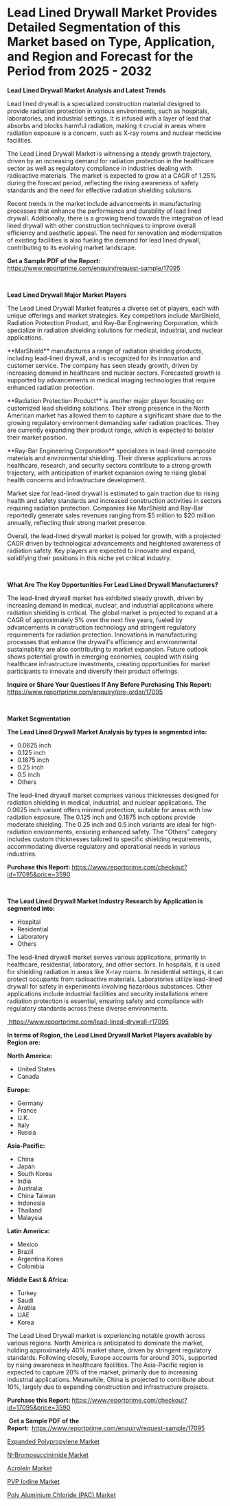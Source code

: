 <p><h1>Lead Lined Drywall Market Provides Detailed Segmentation of this Market based on Type, Application, and Region and Forecast for the Period from 2025 - 2032</h1></p><p><strong>Lead Lined Drywall Market Analysis and Latest Trends</strong></p>
<p><p>Lead lined drywall is a specialized construction material designed to provide radiation protection in various environments, such as hospitals, laboratories, and industrial settings. It is infused with a layer of lead that absorbs and blocks harmful radiation, making it crucial in areas where radiation exposure is a concern, such as X-ray rooms and nuclear medicine facilities.</p><p>The Lead Lined Drywall Market is witnessing a steady growth trajectory, driven by an increasing demand for radiation protection in the healthcare sector as well as regulatory compliance in industries dealing with radioactive materials. The market is expected to grow at a CAGR of 1.25% during the forecast period, reflecting the rising awareness of safety standards and the need for effective radiation shielding solutions.</p><p>Recent trends in the market include advancements in manufacturing processes that enhance the performance and durability of lead lined drywall. Additionally, there is a growing trend towards the integration of lead lined drywall with other construction techniques to improve overall efficiency and aesthetic appeal. The need for renovation and modernization of existing facilities is also fueling the demand for lead lined drywall, contributing to its evolving market landscape.</p></p>
<p><strong>Get a Sample PDF of the Report:&nbsp;</strong> <a href="https://www.reportprime.com/enquiry/request-sample/17095?utm_campaign=41&utm_medium=2&utm_source=Github&utm_content=ia&utm_term=18032025&utm_id=lead-lined-drywall">https://www.reportprime.com/enquiry/request-sample/17095</a></p>
<p>&nbsp;</p>
<p><strong>Lead Lined Drywall Major Market Players</strong></p>
<p><p>The Lead Lined Drywall Market features a diverse set of players, each with unique offerings and market strategies. Key competitors include MarShield, Radiation Protection Product, and Ray-Bar Engineering Corporation, which specialize in radiation shielding solutions for medical, industrial, and nuclear applications.</p><p>**MarShield** manufactures a range of radiation shielding products, including lead-lined drywall, and is recognized for its innovation and customer service. The company has seen steady growth, driven by increasing demand in healthcare and nuclear sectors. Forecasted growth is supported by advancements in medical imaging technologies that require enhanced radiation protection.</p><p>**Radiation Protection Product** is another major player focusing on customized lead shielding solutions. Their strong presence in the North American market has allowed them to capture a significant share due to the growing regulatory environment demanding safer radiation practices. They are currently expanding their product range, which is expected to bolster their market position.</p><p>**Ray-Bar Engineering Corporation** specializes in lead-lined composite materials and environmental shielding. Their diverse applications across healthcare, research, and security sectors contribute to a strong growth trajectory, with anticipation of market expansion owing to rising global health concerns and infrastructure development.</p><p>Market size for lead-lined drywall is estimated to gain traction due to rising health and safety standards and increased construction activities in sectors requiring radiation protection. Companies like MarShield and Ray-Bar reportedly generate sales revenues ranging from $5 million to $20 million annually, reflecting their strong market presence.</p><p>Overall, the lead-lined drywall market is poised for growth, with a projected CAGR driven by technological advancements and heightened awareness of radiation safety. Key players are expected to innovate and expand, solidifying their positions in this niche yet critical industry.</p></p>
<p>&nbsp;</p>
<p><strong>What Are The Key Opportunities For Lead Lined Drywall Manufacturers?</strong></p>
<p><p>The lead-lined drywall market has exhibited steady growth, driven by increasing demand in medical, nuclear, and industrial applications where radiation shielding is critical. The global market is projected to expand at a CAGR of approximately 5% over the next five years, fueled by advancements in construction technology and stringent regulatory requirements for radiation protection. Innovations in manufacturing processes that enhance the drywall's efficiency and environmental sustainability are also contributing to market expansion. Future outlook shows potential growth in emerging economies, coupled with rising healthcare infrastructure investments, creating opportunities for market participants to innovate and diversify their product offerings.</p></p>
<p><strong>Inquire or Share Your Questions If Any Before Purchasing This Report:</strong> <a href="https://www.reportprime.com/enquiry/pre-order/17095?utm_campaign=41&utm_medium=2&utm_source=Github&utm_content=ia&utm_term=18032025&utm_id=lead-lined-drywall">https://www.reportprime.com/enquiry/pre-order/17095</a></p>
<p>&nbsp;</p>
<p><strong>Market Segmentation</strong></p>
<p><strong>The Lead Lined Drywall Market Analysis by types is segmented into:</strong></p>
<p><ul><li>0.0625 inch</li><li>0.125 inch</li><li>0.1875 inch</li><li>0.25 inch</li><li>0.5 inch</li><li>Others</li></ul></p>
<p><p>The lead-lined drywall market comprises various thicknesses designed for radiation shielding in medical, industrial, and nuclear applications. The 0.0625 inch variant offers minimal protection, suitable for areas with low radiation exposure. The 0.125 inch and 0.1875 inch options provide moderate shielding. The 0.25 inch and 0.5 inch variants are ideal for high-radiation environments, ensuring enhanced safety. The "Others" category includes custom thicknesses tailored to specific shielding requirements, accommodating diverse regulatory and operational needs in various industries.</p></p>
<p><strong>Purchase this Report:&nbsp;</strong><a href="https://www.reportprime.com/checkout?id=17095&price=3590&utm_campaign=41&utm_medium=2&utm_source=Github&utm_content=ia&utm_term=18032025&utm_id=lead-lined-drywall">https://www.reportprime.com/checkout?id=17095&price=3590</a></p>
<p>&nbsp;</p>
<p><strong>The Lead Lined Drywall Market Industry Research by Application is segmented into:</strong></p>
<p><ul><li>Hospital</li><li>Residential</li><li>Laboratory</li><li>Others</li></ul></p>
<p><p>The lead-lined drywall market serves various applications, primarily in healthcare, residential, laboratory, and other sectors. In hospitals, it is used for shielding radiation in areas like X-ray rooms. In residential settings, it can protect occupants from radioactive materials. Laboratories utilize lead-lined drywall for safety in experiments involving hazardous substances. Other applications include industrial facilities and security installations where radiation protection is essential, ensuring safety and compliance with regulatory standards across these diverse environments.</p></p>
<p><a href="https://www.reportprime.com/lead-lined-drywall-r17095?utm_campaign=41&utm_medium=2&utm_source=Github&utm_content=ia&utm_term=18032025&utm_id=lead-lined-drywall">&nbsp;https://www.reportprime.com/lead-lined-drywall-r17095</a></p>
<p><strong>In terms of Region, the Lead Lined Drywall Market Players available by Region are:</strong></p>
<p>
    <p> <strong> North America: </strong>
        <ul>
            <li>United States</li>
            <li>Canada</li>
        </ul>
        </p> 
    <p> <strong> Europe: </strong>
        <ul>
            <li>Germany</li>
            <li>France</li>
            <li>U.K.</li>
            <li>Italy</li>
            <li>Russia</li>
        </ul>
        </p> 
    <p> <strong> Asia-Pacific: </strong>
        <ul>
            <li>China</li>
            <li>Japan</li>
            <li>South Korea</li>
            <li>India</li>
            <li>Australia</li>
            <li>China Taiwan</li>
            <li>Indonesia</li>
            <li>Thailand</li>
            <li>Malaysia</li>
        </ul>
        </p> 
    <p> <strong> Latin America: </strong>
        <ul>
            <li>Mexico</li>
            <li>Brazil</li>
            <li>Argentina Korea</li>
            <li>Colombia</li>
        </ul>
        </p> 
    <p> <strong> Middle East & Africa: </strong>
        <ul>
            <li>Turkey</li>
            <li>Saudi</li>
            <li>Arabia</li>
            <li>UAE</li>
            <li>Korea</li>
        </ul>
    </p>
    </p>
<p><p>The Lead Lined Drywall market is experiencing notable growth across various regions. North America is anticipated to dominate the market, holding approximately 40% market share, driven by stringent regulatory standards. Following closely, Europe accounts for around 30%, supported by rising awareness in healthcare facilities. The Asia-Pacific region is expected to capture 20% of the market, primarily due to increasing industrial applications. Meanwhile, China is projected to contribute about 10%, largely due to expanding construction and infrastructure projects.</p></p>
<p><strong>Purchase this Report: </strong><a href="https://www.reportprime.com/checkout?id=17095&price=3590&utm_campaign=41&utm_medium=2&utm_source=Github&utm_content=ia&utm_term=18032025&utm_id=lead-lined-drywall">https://www.reportprime.com/checkout?id=17095&price=3590</a></p>
<p>&nbsp;<strong>Get a Sample PDF of the Report:&nbsp;&nbsp;</strong><a href="https://www.reportprime.com/enquiry/request-sample/17095?utm_campaign=41&utm_medium=2&utm_source=Github&utm_content=ia&utm_term=18032025&utm_id=lead-lined-drywall">https://www.reportprime.com/enquiry/request-sample/17095</a></p>
<p><strong></strong></p>
<p><p><a href="https://github.com/beyeagamizjp/Market-Research-Report-List-1/blob/main/expanded-polypropylene-market.md?utm_campaign=41&utm_medium=2&utm_source=Github&utm_content=ia&utm_term=18032025&utm_id=lead-lined-drywall">Expanded Polypropylene Market</a></p><p><a href="https://github.com/sutrejaron/Market-Research-Report-List-1/blob/main/n-bromosuccinimide-market.md?utm_campaign=41&utm_medium=2&utm_source=Github&utm_content=ia&utm_term=18032025&utm_id=lead-lined-drywall">N-Bromosuccinimide Market</a></p><p><a href="https://github.com/baatetoshda/Market-Research-Report-List-1/blob/main/acrolein-market.md?utm_campaign=41&utm_medium=2&utm_source=Github&utm_content=ia&utm_term=18032025&utm_id=lead-lined-drywall">Acrolein Market</a></p><p><a href="https://github.com/kukolkasimo5/Market-Research-Report-List-1/blob/main/pvp-iodine-market.md?utm_campaign=41&utm_medium=2&utm_source=Github&utm_content=ia&utm_term=18032025&utm_id=lead-lined-drywall">PVP Iodine Market</a></p><p><a href="https://github.com/siwerhommer97/Market-Research-Report-List-1/blob/main/poly-aluminium-chloride-pac-market.md?utm_campaign=41&utm_medium=2&utm_source=Github&utm_content=ia&utm_term=18032025&utm_id=lead-lined-drywall">Poly Aluminium Chloride (PAC) Market</a></p></p>
